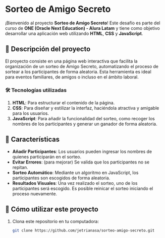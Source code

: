 # Sorteo de Amigo Secreto

¡Bienvenido al proyecto **Sorteo de Amigo Secreto**! Este desafío es parte del curso de **ONE (Oracle Next Education) - Alura Latam** y tiene como objetivo desarrollar una aplicación web utilizando **HTML**, **CSS** y **JavaScript**.

## 📖 Descripción del proyecto

El proyecto consiste en una página web interactiva que facilita la organización de un sorteo de Amigo Secreto, automatizando el proceso de sortear a los participantes de forma aleatoria. Esta herramienta es ideal para eventos familiares, de amigos o incluso en el ámbito laboral.

### 🛠️ Tecnologías utilizadas
1. **HTML**: Para estructurar el contenido de la página.
2. **CSS**: Para diseñar y estilizar la interfaz, haciéndola atractiva y amigable para los usuarios.
3. **JavaScript**: Para añadir la funcionalidad del sorteo, como recoger los nombres de los participantes y generar un ganador de forma aleatoria.

## 🌟 Características

- **Añadir Participantes**: Los usuarios pueden ingresar los nombres de quienes participarán en el sorteo.
- **Evitar Errores**: (para mejorar) Se valida que los participantes no se repitan.
- **Sorteo Automático**: Mediante un algoritmo en JavaScript, los participantes son escogidos de forma aleatoria.
- **Resultados Visuales**: Una vez realizado el sorteo, uno de los participantes será escogido. Es posible reinicar el sorteo iniciando el proceso nuevamente.

## 🚀 Cómo utilizar este proyecto

1. Clona este repositorio en tu computadora:
   ```bash
   git clone https://github.com/jetrianasa/sorteo-amigo-secreto.git
